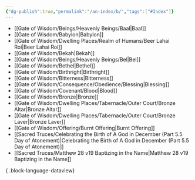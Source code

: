```yaml
---
{"dg-publish":true,"permalink":"/an-index/b/","tags":["#Index"]}
---
```



- [[Gate of Wisdom/Beings/Heavenly Beings/Baal\|Baal]]
- [[Gate of Wisdom/Babylon\|Babylon]]
- [[Gate of Wisdom/Dwelling Places/Realm of Humans/Beer Lahai Roi\|Beer Lahai Roi]]
- [[Gate of Wisdom/Bekah\|Bekah]]
- [[Gate of Wisdom/Beings/Heavenly Beings/Bel\|Bel]]
- [[Gate of Wisdom/Bethel\|Bethel]]
- [[Gate of Wisdom/Birthright\|Birthright]]
- [[Gate of Wisdom/Bitterness\|Bitterness]]
- [[Gate of Wisdom/Consequence/Obedience/Blessing\|Blessing]]
- [[Gate of Wisdom/Covenant/Blood\|Blood]]
- [[Gate of Wisdom/Bronze\|Bronze]]
- [[Gate of Wisdom/Dwelling Places/Tabernacle/Outer Court/Bronze Altar\|Bronze Altar]]
- [[Gate of Wisdom/Dwelling Places/Tabernacle/Outer Court/Bronze Laver\|Bronze Laver]]
- [[Gate of Wisdom/Offering/Burnt Offering\|Burnt Offering]]
- [[Sacred Truces/Celebrating the Birth of A God in December (Part 5.5 Day of Atonement)\|Celebrating the Birth of A God in December (Part 5.5 Day of Atonement)]]
- [[Sacred Truces/Matthew 28 v19 Baptizing in the Name\|Matthew 28 v19 Baptizing in the Name]]

{ .block-language-dataview}